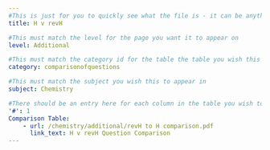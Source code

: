 ```yaml
---
#This is just for you to quickly see what the file is - it can be anything you want
title: H v revH

#This must match the level for the page you want it to appear on
level: Additional

#This must match the category id for the table the table you wish this to appear in
category: comparisonofquestions

#This must match the subject you wish this to appear in
subject: Chemistry

#There should be an entry here for each column in the table you wish to populate:
'#': 1
Comparison Table:
    - url: /chemistry/additional/revH to H comparison.pdf
      link_text: H v revH Question Comparison
---
```

